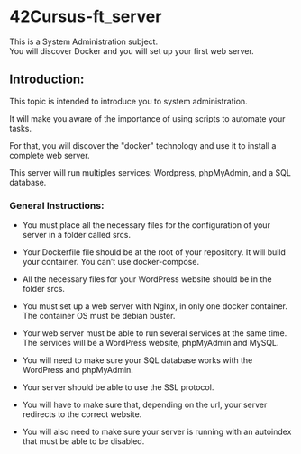# 42Cursus-ft_server
This is a System Administration subject.<br/>
You will discover Docker and you will set up your first web server.


## Introduction:
This topic is intended to introduce you to system administration.

It will make you aware of the importance of using scripts to automate your tasks.

For that, you will discover the "docker" technology and use it to install a complete web server.

This server will run multiples services: Wordpress, phpMyAdmin, and a SQL database.

### General Instructions:
- You must place all the necessary files for the configuration of your server in a folder called srcs.<br/>

- Your Dockerfile file should be at the root of your repository. It will build your container. You can’t use docker-compose.<br/>

- All the necessary files for your WordPress website should be in the folder srcs.<br/>

- You must set up a web server with Nginx, in only one docker container. The container OS must be debian buster.<br/>

- Your web server must be able to run several services at the same time. The services will be a WordPress website, phpMyAdmin and MySQL.<br/>

- You will need to make sure your SQL database works with the WordPress and phpMyAdmin.<br/>

- Your server should be able to use the SSL protocol.<br/>

- You will have to make sure that, depending on the url, your server redirects to the correct website.<br/>

- You will also need to make sure your server is running with an autoindex that must be able to be disabled.<br/>
